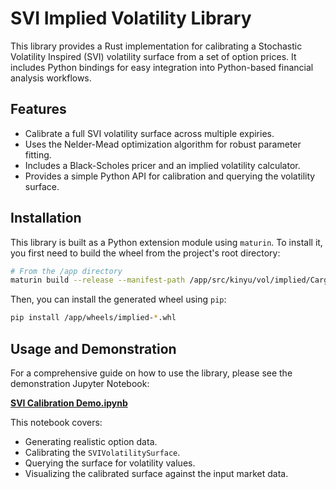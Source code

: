 # SVI Implied Volatility Library

This library provides a Rust implementation for calibrating a Stochastic Volatility Inspired (SVI) volatility surface from a set of option prices. It includes Python bindings for easy integration into Python-based financial analysis workflows.

## Features

- Calibrate a full SVI volatility surface across multiple expiries.
- Uses the Nelder-Mead optimization algorithm for robust parameter fitting.
- Includes a Black-Scholes pricer and an implied volatility calculator.
- Provides a simple Python API for calibration and querying the volatility surface.

## Installation

This library is built as a Python extension module using `maturin`. To install it, you first need to build the wheel from the project's root directory:

```bash
# From the /app directory
maturin build --release --manifest-path /app/src/kinyu/vol/implied/Cargo.toml -o /app/wheels
```

Then, you can install the generated wheel using `pip`:

```bash
pip install /app/wheels/implied-*.whl
```

## Usage and Demonstration

For a comprehensive guide on how to use the library, please see the demonstration Jupyter Notebook:

[**SVI Calibration Demo.ipynb**](/notebooks/SVI_Calibration_Demo.ipynb)

This notebook covers:
- Generating realistic option data.
- Calibrating the `SVIVolatilitySurface`.
- Querying the surface for volatility values.
- Visualizing the calibrated surface against the input market data.